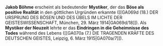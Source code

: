 
**Jakob Böhme** erscheint als bedeutender **Mystiker**, der das **Böse als positive Realität** in den göttlichen Urgründen erkannte ([[GA069d (18.) DER URSPRUNG DES BÖSEN UND DES ÜBELS IM LICHTE DER GEISTESWISSENSCHAFT, München, 29. März 1914|GA069d/18]]). Als **Mystiker der Neuzeit** lehrte er das **Eindringen in die Geheimnisse des Todes** während des Lebens ([[GA070a (7.) DIE TRAGENDEN KRÄFTE DES DEUTSCHEN GEISTES, Leipzig, 6. März 1915|GA070a/7]]).
